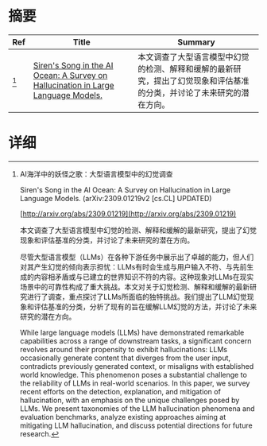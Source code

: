 # 摘要

| Ref | Title | Summary |
| --- | --- | --- |
| [^1] | [Siren's Song in the AI Ocean: A Survey on Hallucination in Large Language Models.](http://arxiv.org/abs/2309.01219) | 本文调查了大型语言模型中幻觉的检测、解释和缓解的最新研究，提出了幻觉现象和评估基准的分类，并讨论了未来研究的潜在方向。 |

# 详细

[^1]: AI海洋中的妖怪之歌：大型语言模型中的幻觉调查

    Siren's Song in the AI Ocean: A Survey on Hallucination in Large Language Models. (arXiv:2309.01219v2 [cs.CL] UPDATED)

    [http://arxiv.org/abs/2309.01219](http://arxiv.org/abs/2309.01219)

    本文调查了大型语言模型中幻觉的检测、解释和缓解的最新研究，提出了幻觉现象和评估基准的分类，并讨论了未来研究的潜在方向。

    

    尽管大型语言模型（LLMs）在各种下游任务中展示出了卓越的能力，但人们对其产生幻觉的倾向表示担忧：LLMs有时会生成与用户输入不符、与先前生成的内容相矛盾或与已建立的世界知识不符的内容。这种现象对LLMs在现实场景中的可靠性构成了重大挑战。本文对关于幻觉检测、解释和缓解的最新研究进行了调查，重点探讨了LLMs所面临的独特挑战。我们提出了LLM幻觉现象和评估基准的分类，分析了现有的旨在缓解LLM幻觉的方法，并讨论了未来研究的潜在方向。

    While large language models (LLMs) have demonstrated remarkable capabilities across a range of downstream tasks, a significant concern revolves around their propensity to exhibit hallucinations: LLMs occasionally generate content that diverges from the user input, contradicts previously generated context, or misaligns with established world knowledge. This phenomenon poses a substantial challenge to the reliability of LLMs in real-world scenarios. In this paper, we survey recent efforts on the detection, explanation, and mitigation of hallucination, with an emphasis on the unique challenges posed by LLMs. We present taxonomies of the LLM hallucination phenomena and evaluation benchmarks, analyze existing approaches aiming at mitigating LLM hallucination, and discuss potential directions for future research.
    

